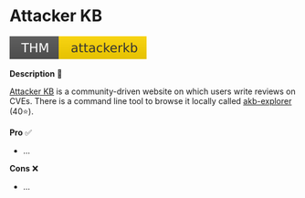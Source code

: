 # Attacker KB

[![attackerkb](../../../_badges/thm/attackerkb.svg)](https://tryhackme.com/room/attackerkb)

<div class="row row-cols-lg-2"><div>

**Description** 🍁

[Attacker KB](https://attackerkb.com/) is a community-driven website on which users write reviews on CVEs. There is a command line tool to browse it locally called [akb-explorer](https://github.com/horshark/akb-explorer) (40⭐).
</div><div>

**Pro** ✅

* ...

**Cons** ❌

* ...
</div></div>